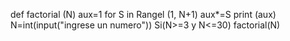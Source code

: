 

def factorial (N)
    aux=1
    for S in Rangel (1, N+1)
              aux*=S
    print (aux)
N=int(input("ingrese un numero"))
Si(N>=3 y N<=30)
factorial(N)
